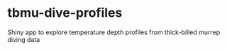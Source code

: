 # tbmu-dive-profiles
Shiny app to explore temperature depth profiles from thick-billed murrep diving data
